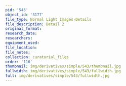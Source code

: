 ```yaml
---
pid: '543'
object_id: '3177'
file_type: Normal Light Images›Details
file_description: Detail 2
original_format:
research_date:
researchers:
equipment_used:
file_location:
file_notes:
collection: curatorial_files
order: '116'
thumbnail: img/derivatives/simple/543/thumbnail.jpg
fullwidth: img/derivatives/simple/543/fullwidth.jpg
full: img/derivatives/simple/543/fullwidth.jpg
---
```

